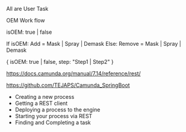 All are User Task

OEM Work flow

isOEM: true | false

If isOEM:
Add = Mask | Spray | Demask
Else:
Remove = Mask | Spray | Demask

{
	isOEM: true | false,
	step: "Step1 | Step2"
}

https://docs.camunda.org/manual/7.14/reference/rest/

https://github.com/TEJAPS/Camunda_SpringBoot
- Creating a new process
- Getting a REST client
- Deploying a process to the engine
- Starting your process via REST
- Finding and Completing a task


